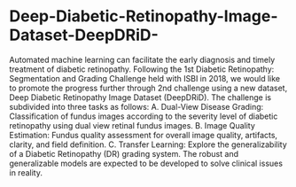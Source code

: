 # Deep-Diabetic-Retinopathy-Image-Dataset-DeepDRiD-
Automated machine learning can facilitate the early diagnosis and timely treatment of diabetic retinopathy. Following the 1st Diabetic Retinopathy: Segmentation and Grading Challenge held with ISBI in 2018, we would like to promote the progress further through 2nd challenge using a new dataset, Deep Diabetic Retinopathy Image Dataset (DeepDRiD). The challenge is subdivided into three tasks as follows:  A. Dual-View Disease Grading: Classification of fundus images according to the severity level of diabetic retinopathy using dual view retinal fundus images. B. Image Quality Estimation: Fundus quality assessment for overall image quality, artifacts, clarity, and field definition. C. Transfer Learning: Explore the generalizability of a Diabetic Retinopathy (DR) grading system. The robust and generalizable models are expected to be developed to solve clinical issues in reality.
